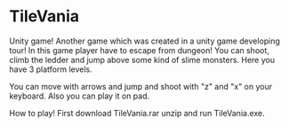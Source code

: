 # TileVania

Unity game! Another game which was created in a unity game developing tour!
In this game player have to escape from dungeon!
You can shoot, climb the ledder and jump above some kind of slime monsters.
Here you have 3 platform levels.

You can move with arrows and jump and shoot with "z" and "x" on your keyboard. Also you can play it on pad.

How to play!
First download TileVania.rar unzip and run TileVania.exe. 
